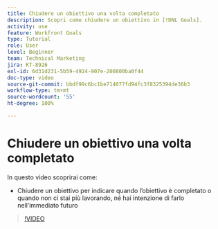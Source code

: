 ```yaml
---
title: Chiudere un obiettivo una volta completato
description: Scopri come chiudere un obiettivo in [!DNL Goals].
activity: use
feature: Workfront Goals
type: Tutorial
role: User
level: Beginner
team: Technical Marketing
jira: KT-8926
exl-id: 6d31d231-5b59-4924-907e-200800ba0f44
doc-type: video
source-git-commit: bbdf99c6bc1be714077fd94fc3f8325394de36b3
workflow-type: tm+mt
source-wordcount: '55'
ht-degree: 100%

---
```


# Chiudere un obiettivo una volta completato

In questo video scoprirai come:

* Chiudere un obiettivo per indicare quando l’obiettivo è completato o quando non ci stai più lavorando, né hai intenzione di farlo nell’immediato futuro

>[!VIDEO](https://video.tv.adobe.com/v/335198/?quality=12&learn=on&enablevpops=1)
